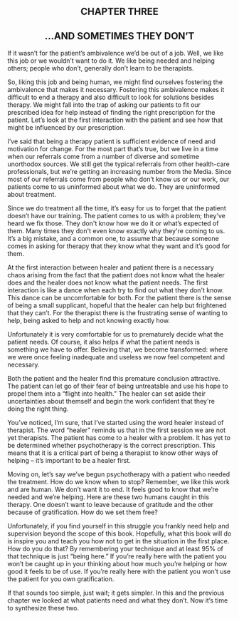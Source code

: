 <h2><center>CHAPTER THREE</h2></center>
<h2><center>...AND SOMETIMES THEY DON’T</h2></center>

If it wasn’t for the patient’s ambivalence we’d be out of a job. Well, we like
this job or we wouldn’t want to do it. We like being needed and helping others;
people who don’t, generally don’t learn to be therapists.

So, liking this job and being human, we might find ourselves fostering the
ambivalence that makes it necessary. Fostering this ambivalence makes it
difficult to end a therapy and also difficult to look for solutions besides
therapy. We might fall into the trap of asking our patients to fit our
prescribed idea for help instead of finding the right prescription for the
patient. Let’s look at the first interaction with the patient and see how that
might be influenced by our prescription.

I’ve said that being a therapy patient is sufficient evidence of need and
motivation for change. For the most part that’s true, but we live in a time when
our referrals come from a number of diverse and sometime unorthodox sources. We
still get the typical referrals from other health-care professionals, but we’re
getting an increasing number from the Media. Since most of our referrals come from
people who don’t know us or our work, our patients come to us uninformed about
what we do. They are uninformed about treatment.

Since we do treatment all the time, it’s easy for us to forget that the patient
doesn’t have our training. The patient comes to us with a problem; they've heard
we fix those. They don't know how we do it or what’s expected of them. Many
times they don't even know exactly why they're coming to us. It’s a big mistake,
and a common one, to assume that because someone comes in asking for therapy
that they know what they want and it’s good for them.

At the first interaction between healer and patient there is a necessary chaos
arising from the fact that the patient does not know what the healer does and
the healer does not know what the patient needs. The first interaction is like a
dance when each try to find out what they don't know. This dance can be
uncomfortable for both. For the patient there is the sense of being a small
supplicant, hopeful that the healer can help but frightened that they can’t. For
the therapist there is the frustrating sense of wanting to help, being asked to
help and not knowing exactly how.

Unfortunately it is very comfortable for us to prematurely decide what the
patient needs. Of course, it also helps if what the patient needs is something
we have to offer. Believing that, we become transformed: where we were once
feeling inadequate and useless we now feel competent and necessary.

Both the patient and the healer find this premature conclusion attractive. The
patient can let go of their fear of being untreatable and use his hope to propel
them into a “flight into health.” The healer can set aside their uncertainties
about themself and begin the work confident that they're doing the right thing.

You’ve noticed, I’m sure, that I’ve started using the word healer instead of
therapist. The word “healer” reminds us that in the first session we are not yet
therapists. The patient has come to a healer with a problem. It has yet to be
determined whether psychotherapy is the correct prescription. This means that it
is a critical part of being a therapist to know other ways of helping – it’s
important to be a healer first.

Moving on, let’s say we’ve begun psychotherapy with a patient who needed the
treatment. How do we know when to stop? Remember, we like this work and are
human. We don’t want it to end. It feels good to know that we’re needed and
we’re helping. Here are these two humans caught in this therapy. One doesn’t
want to leave because of gratitude and the other because of gratification. How
do we set them free?

Unfortunately, if you find yourself in this struggle you frankly need help and
supervision beyond the scope of this book. Hopefully, what this book will do is
inspire you and teach you how not to get in the situation in the first place.
How do you do that? By remembering your technique and at least 95% of that
technique is just “being here.” If you’re really here with the patient you won’t
be caught up in your thinking about how much you’re helping or how good it feels
to be of use. If you’re really here with the patient you won’t use the patient
for you own gratification.

If that sounds too simple, just wait; it gets simpler. In this and the previous
chapter we looked at what patients need and what they don’t. Now it’s time to
synthesize these two.
